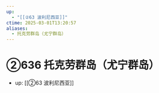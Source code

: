 ```yaml
---
up:
  - "[[②63 波利尼西亚]]"
ctime: 2025-03-01T13:20:57
aliases:
  - 托克劳群岛（尤宁群岛）
---
```


# ②636 托克劳群岛（尤宁群岛）

- up: [[②63 波利尼西亚]]
